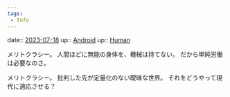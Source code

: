 ```yaml
---
tags:
 - Info
---
```


date:: [2023-07-18](/Daily_Note/2023-07-18.md)
up:: [Android](Bar/Novel/Topics/Android.md)
up:: [Human](Bar/Novel/Topics/Human.md)

メリトクラシー。
人間ほどに無能の身体を、機械は持てない。
だから単純労働は必要なのさ。

メリトクラシー。
批判した先が定量化のない曖昧な世界。
それをどうやって現代に適応させる？

